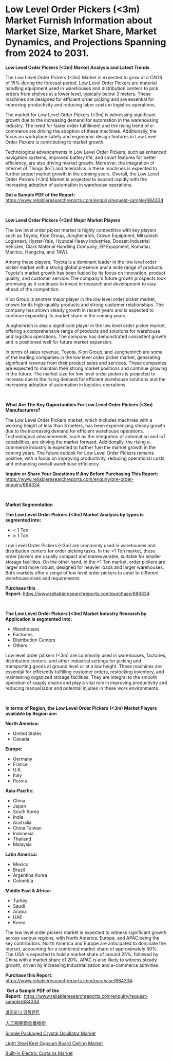 <p><h1>Low Level Order Pickers (<3m) Market Furnish Information about Market Size, Market Share, Market Dynamics, and Projections Spanning from 2024 to 2031.</h1></p><p><strong>Low Level Order Pickers (<3m) Market Analysis and Latest Trends</strong></p>
<p><p>The Low Level Order Pickers (<3m) Market is expected to grow at a CAGR of 15% during the forecast period. Low Level Order Pickers are material handling equipment used in warehouses and distribution centers to pick orders from shelves at a lower level, typically below 3 meters. These machines are designed for efficient order picking and are essential for improving productivity and reducing labor costs in logistics operations.</p><p>The market for Low Level Order Pickers (<3m) is witnessing significant growth due to the increasing demand for automation in the warehousing industry. The need for faster order fulfillment and the rising trend of e-commerce are driving the adoption of these machines. Additionally, the focus on workplace safety and ergonomic design features in Low Level Order Pickers is contributing to market growth.</p><p>Technological advancements in Low Level Order Pickers, such as enhanced navigation systems, improved battery life, and smart features for better efficiency, are also driving market growth. Moreover, the integration of Internet of Things (IoT) and telematics in these machines is expected to further propel market growth in the coming years. Overall, the Low Level Order Pickers (<3m) Market is projected to expand rapidly with the increasing adoption of automation in warehouse operations.</p></p>
<p><strong>Get a Sample PDF of the Report:&nbsp;</strong> <a href="https://www.reliableresearchreports.com/enquiry/request-sample/684334">https://www.reliableresearchreports.com/enquiry/request-sample/684334</a></p>
<p>&nbsp;</p>
<p><strong>Low Level Order Pickers (<3m) Major Market Players</strong></p>
<p><p>The low level order picker market is highly competitive with key players such as Toyota, Kion Group, Jungheinrich, Crown Equipment, Mitsubishi Logisnext, Hyster-Yale, Hyundai Heavy Industries, Doosan Industrial Vehicles, Clark Material Handling Company, EP Equipment, Komatsu, Manitou, Hangcha, and TAWI.</p><p>Among these players, Toyota is a dominant leader in the low level order picker market with a strong global presence and a wide range of products. Toyota's market growth has been fueled by its focus on innovation, product quality, and customer service. The company's future growth prospects look promising as it continues to invest in research and development to stay ahead of the competition.</p><p>Kion Group is another major player in the low level order picker market, known for its high-quality products and strong customer relationships. The company has shown steady growth in recent years and is expected to continue expanding its market share in the coming years.</p><p>Jungheinrich is also a significant player in the low level order picker market, offering a comprehensive range of products and solutions for warehouse and logistics operations. The company has demonstrated consistent growth and is positioned well for future market expansion.</p><p>In terms of sales revenue, Toyota, Kion Group, and Jungheinrich are some of the leading companies in the low level order picker market, generating significant revenue from their product sales and services. These companies are expected to maintain their strong market positions and continue growing in the future. The market size for low level order pickers is projected to increase due to the rising demand for efficient warehouse solutions and the increasing adoption of automation in logistics operations.</p></p>
<p>&nbsp;</p>
<p><strong>What Are The Key Opportunities For Low Level Order Pickers (<3m) Manufacturers?</strong></p>
<p><p>The Low Level Order Pickers market, which includes machines with a working height of less than 3 meters, has been experiencing steady growth due to the increasing demand for efficient warehouse operations. Technological advancements, such as the integration of automation and IoT capabilities, are driving the market forward. Additionally, the rising e-commerce industry is expected to further fuel the market growth in the coming years. The future outlook for Low Level Order Pickers remains positive, with a focus on improving productivity, reducing operational costs, and enhancing overall warehouse efficiency.</p></p>
<p><strong>Inquire or Share Your Questions If Any Before Purchasing This Report:</strong> <a href="https://www.reliableresearchreports.com/enquiry/pre-order-enquiry/684334">https://www.reliableresearchreports.com/enquiry/pre-order-enquiry/684334</a></p>
<p>&nbsp;</p>
<p><strong>Market Segmentation</strong></p>
<p><strong>The Low Level Order Pickers (<3m) Market Analysis by types is segmented into:</strong></p>
<p><ul><li>< 1 Ton</li><li>≥ 1 Ton</li></ul></p>
<p><p>Low Level Order Pickers (<3m) are commonly used in warehouses and distribution centers for order picking tasks. In the <1 Ton market, these order pickers are usually compact and maneuverable, suitable for smaller storage facilities. On the other hand, in the ≥1 Ton market, order pickers are larger and more robust, designed for heavier loads and larger warehouses. Both markets offer a range of low level order pickers to cater to different warehouse sizes and requirements.</p></p>
<p><strong>Purchase this Report:&nbsp;</strong><a href="https://www.reliableresearchreports.com/purchase/684334">https://www.reliableresearchreports.com/purchase/684334</a></p>
<p>&nbsp;</p>
<p><strong>The Low Level Order Pickers (<3m) Market Industry Research by Application is segmented into:</strong></p>
<p><ul><li>Warehouses</li><li>Factories</li><li>Distribution Centers</li><li>Others</li></ul></p>
<p><p>Low level order pickers (<3m) are commonly used in warehouses, factories, distribution centers, and other industrial settings for picking and transporting goods at ground level or at a low height. These machines are essential for efficiently fulfilling customer orders, restocking inventory, and maintaining organized storage facilities. They are integral to the smooth operation of supply chains and play a vital role in improving productivity and reducing manual labor and potential injuries in these work environments.</p></p>
<p>&nbsp;</p>
<p><strong>In terms of Region, the Low Level Order Pickers (<3m) Market Players available by Region are:</strong></p>
<p>
    <p> <strong> North America: </strong>
        <ul>
            <li>United States</li>
            <li>Canada</li>
        </ul>
        </p> 
    <p> <strong> Europe: </strong>
        <ul>
            <li>Germany</li>
            <li>France</li>
            <li>U.K.</li>
            <li>Italy</li>
            <li>Russia</li>
        </ul>
        </p> 
    <p> <strong> Asia-Pacific: </strong>
        <ul>
            <li>China</li>
            <li>Japan</li>
            <li>South Korea</li>
            <li>India</li>
            <li>Australia</li>
            <li>China Taiwan</li>
            <li>Indonesia</li>
            <li>Thailand</li>
            <li>Malaysia</li>
        </ul>
        </p> 
    <p> <strong> Latin America: </strong>
        <ul>
            <li>Mexico</li>
            <li>Brazil</li>
            <li>Argentina Korea</li>
            <li>Colombia</li>
        </ul>
        </p> 
    <p> <strong> Middle East & Africa: </strong>
        <ul>
            <li>Turkey</li>
            <li>Saudi</li>
            <li>Arabia</li>
            <li>UAE</li>
            <li>Korea</li>
        </ul>
    </p>
    </p>
<p><p>The low level order pickers market is expected to witness significant growth across various regions, with North America, Europe, and APAC being the key contributors. North America and Europe are anticipated to dominate the market, accounting for a combined market share of approximately 50%. The USA is expected to hold a market share of around 25%, followed by China with a market share of 20%. APAC is also likely to witness steady growth, driven by increasing industrialization and e-commerce activities.</p></p>
<p><strong>Purchase this Report: </strong><a href="https://www.reliableresearchreports.com/purchase/684334">https://www.reliableresearchreports.com/purchase/684334</a></p>
<p>&nbsp;<strong>Get a Sample PDF of the Report:&nbsp;&nbsp;</strong><a href="https://www.reliableresearchreports.com/enquiry/request-sample/684334">https://www.reliableresearchreports.com/enquiry/request-sample/684334</a></p>
<p><strong></strong></p>
<p><p><a href="https://medium.com/@tracycui_1231/%EB%B0%94%EC%9D%B4%EC%98%A4%EB%8B%89-%EC%9E%84%ED%94%8C%EB%9E%80%ED%8A%B8-%EC%8B%9C%EC%9E%A5-%EA%B7%9C%EB%AA%A8-cagr-%ED%8A%B8%EB%A0%8C%EB%93%9C-2024-2030-c68206e3f52a">바이오닉 임플란트</a></p><p><a href="https://medium.com/@zoetazuur/%E3%83%88%E3%83%BC%E3%82%BF%E3%83%AB%E3%83%92%E3%83%83%E3%83%97%E3%83%AA%E3%83%97%E3%83%AC%E3%83%BC%E3%82%B9%E3%83%A1%E3%83%B3%E3%83%88%E5%B8%82%E5%A0%B4-%E5%B8%82%E5%A0%B4cagr-%E5%B8%82%E5%A0%B4%E3%83%88%E3%83%AC%E3%83%B3%E3%83%89-%E3%81%8A%E3%82%88%E3%81%B3%E6%88%90%E9%95%B7%E6%88%A6%E7%95%A5%E3%81%AB%E9%96%A2%E3%81%99%E3%82%8B%E6%B4%9E%E5%AF%9F-6ea4b618af9c">人工股関節全置換術</a></p><p><a href="https://view.publitas.com/reportprime-1/simple-packaged-crystal-oscillator-market-research-report-forecasted-for-period-from-2024-2031-by-market-type-market-application-and-region/">Simple Packaged Crystal Oscillator Market</a></p><p><a href="https://glittery-fuchsia-86a.notion.site/Global-Light-Steel-Keel-Gypsum-Board-Ceiling-Market-by-Types-Applications-and-Major-Players-with--6099c292846344df85f3083d315f2055">Light Steel Keel Gypsum Board Ceiling Market</a></p><p><a href="https://acidic-farm-354.notion.site/Built-in-Electric-Curtains-Market-Research-Report-Reveals-The-Latest-Trends-And-Opportunities-of-thi-5229a7694c2346c784af69560d4a3578">Built-in Electric Curtains Market</a></p></p>
